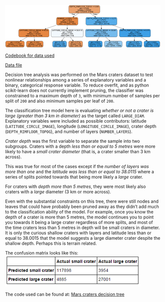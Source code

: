 ![image](img/mars_craters_decision_tree.png)

[Codebook for data used](data/Mars_Crater_Codebook.pdf)

[Data file](data/marscrater_pds.csv)

Decision tree analysis was performed on the Mars craters dataset to test nonlinear relationships among a series of explanatory variables and a binary, categorical response variable. To reduce overfit, and as python scikit-learn does not currently implement pruning, the classifier was constrained to a maximum depth of `3`, with minimum number of samples per split of `200` and also minimum samples per leaf of `200`.

The classification tree model here is evaluating *whether or not a crater is large (greater than 3 km in diameter)* as the target called `LARGE_DIAM`. Explanatory variables were included as possible contributors: latitude (`LATITUDE_CIRCLE_IMAGE`), longitude (`LONGITUDE_CIRCLE_IMAGE`), crater depth (`DEPTH_RIMFLOOR_TOPOG`), and number of layers (`NUMBER_LAYERS`).

*Crater depth* was the first variable to separate the sample into two subgroups. Craters with a depth *less than or equal to 5 metres* were more likely to have a *small crater diameter* (that is, a crater smaller than 3 km across).

This was true for most of the cases except if the *number of layers was more than one* and the *latitude was less than or equal to 38.0115* where a series of splits pointed towards that being more likely a *large* crater.

For craters with *depth more than 5 metres*, they were most likely also craters with a *large* diameter (3 km or more across).

Even with the substantial constraints on this tree, there were still nodes and leaves that could have probably been pruned away as they didn’t add much to the classification ability of the model. For example, once you know the depth of a crater is more than 5 metres, the model continues you to point you towards it being a large crater regardless of more splits, and most of the time craters less than 5 metres in depth will be small craters in diameter. It is only the curious shallow craters with layers and latitude less than or equal to 38.0015 that the model suggests a large diameter crater despite the shallow depth. Perhaps this is terrain related.

The confusion matrix looks like this:
![image](img/mars_craters_confusion_matrix.png)

The code used can be found at: [Mars craters decision tree](decision-trees/mars_craters_decision_tree.ipynb)
